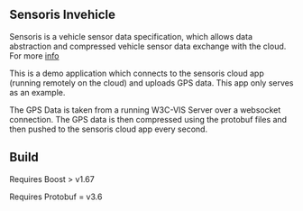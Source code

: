 ## Sensoris Invehicle 

Sensoris is a vehicle sensor data specification, which allows data abstraction and compressed vehicle sensor data exchange with the cloud. For more [info](https://sensor-is.org/)

This is a demo application which connects to the sensoris cloud app (running remotely on the cloud) and uploads GPS data.
This app only serves as an example.

The GPS Data is taken from a running W3C-VIS Server over a websocket connection. The GPS data is then compressed using the protobuf files and then pushed to the sensoris cloud app every second.


## Build

Requires Boost > v1.67

Requires Protobuf = v3.6 



